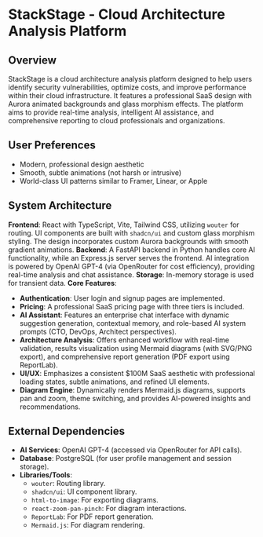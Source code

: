 # StackStage - Cloud Architecture Analysis Platform

## Overview
StackStage is a cloud architecture analysis platform designed to help users identify security vulnerabilities, optimize costs, and improve performance within their cloud infrastructure. It features a professional SaaS design with Aurora animated backgrounds and glass morphism effects. The platform aims to provide real-time analysis, intelligent AI assistance, and comprehensive reporting to cloud professionals and organizations.

## User Preferences
- Modern, professional design aesthetic
- Smooth, subtle animations (not harsh or intrusive)
- World-class UI patterns similar to Framer, Linear, or Apple

## System Architecture
**Frontend**: React with TypeScript, Vite, Tailwind CSS, utilizing `wouter` for routing. UI components are built with `shadcn/ui` and custom glass morphism styling. The design incorporates custom Aurora backgrounds with smooth gradient animations.
**Backend**: A FastAPI backend in Python handles core AI functionality, while an Express.js server serves the frontend. AI integration is powered by OpenAI GPT-4 (via OpenRouter for cost efficiency), providing real-time analysis and chat assistance.
**Storage**: In-memory storage is used for transient data.
**Core Features**:
- **Authentication**: User login and signup pages are implemented.
- **Pricing**: A professional SaaS pricing page with three tiers is included.
- **AI Assistant**: Features an enterprise chat interface with dynamic suggestion generation, contextual memory, and role-based AI system prompts (CTO, DevOps, Architect perspectives).
- **Architecture Analysis**: Offers enhanced workflow with real-time validation, results visualization using Mermaid diagrams (with SVG/PNG export), and comprehensive report generation (PDF export using ReportLab).
- **UI/UX**: Emphasizes a consistent $100M SaaS aesthetic with professional loading states, subtle animations, and refined UI elements.
- **Diagram Engine**: Dynamically renders Mermaid.js diagrams, supports pan and zoom, theme switching, and provides AI-powered insights and recommendations.

## External Dependencies
- **AI Services**: OpenAI GPT-4 (accessed via OpenRouter for API calls).
- **Database**: PostgreSQL (for user profile management and session storage).
- **Libraries/Tools**:
    - `wouter`: Routing library.
    - `shadcn/ui`: UI component library.
    - `html-to-image`: For exporting diagrams.
    - `react-zoom-pan-pinch`: For diagram interactions.
    - `ReportLab`: For PDF report generation.
    - `Mermaid.js`: For diagram rendering.
